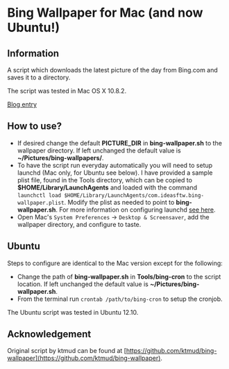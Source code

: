 Bing Wallpaper for Mac (and now Ubuntu!)
========================================

Information
-----------
A script which downloads the latest picture of the day from Bing.com and saves it to a directory.

The script was tested in Mac OS X 10.8.2.

[Blog entry](http://blog.ideasftw.com/bing-desktop-for-mac)

How to use?
-----------
* If desired change the default **PICTURE_DIR** in **bing-wallpaper.sh** to the wallpaper directory. If left unchanged the default value is **~/Pictures/bing-wallpapers/**.
* To have the script run everyday automatically you will need to setup launchd (Mac only, for Ubuntu see below). I have provided a sample plist file, found in the Tools directory, which can be copied to **$HOME/Library/LaunchAgents** and loaded with the command `launchctl load $HOME/Library/LaunchAgents/com.ideasftw.bing-wallpaper.plist`. Modify the plist as needed to point to **bing-wallpaper.sh**. For more information on configuring launchd [see here](http://blog.ideasftw.com/introduction-to-launchd).
* Open Mac's `System Preferences` -> `Desktop & Screensaver`, add the wallpaper directory, and configure to taste.

Ubuntu
------
Steps to configure are identical to the Mac version except for the following:

* Change the path of **bing-wallpaper.sh** in **Tools/bing-cron** to the script location. If left unchanged the default value is **~/Pictures/bing-wallpaper.sh**.
* From the terminal run `crontab /path/to/bing-cron` to setup the cronjob.

The Ubuntu script was tested in Ubuntu 12.10.

Acknowledgement
---------------
Original script by ktmud can be found at [https://github.com/ktmud/bing-wallpaper](https://github.com/ktmud/bing-wallpaper).
